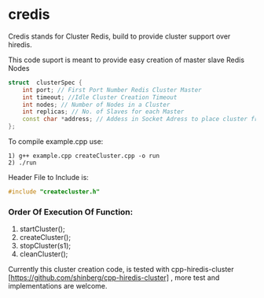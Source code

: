 # credis
Credis stands for Cluster Redis, build to provide cluster support over hiredis.

This code suport is meant to provide easy creation of master slave Redis Nodes

```c++
struct  clusterSpec {
    int port; // First Port Number Redis Cluster Master
    int timeout; //Idle Cluster Creation Timeout
    int nodes; // Number of Nodes in a Cluster
    int replicas; // No. of Slaves for each Master
    const char *address; // Addess in Socket Adress to place cluster from
};
```

To compile example.cpp use:
```shell
1) g++ example.cpp createCluster.cpp -o run
2) ./run
```

Header File to Include is:
```c++
#include "createcluster.h"
```
### Order Of Execution Of Function:

1) startCluster(); </br>
2) createCluster(); </br>
3) stopCluster(s1); </br>
4) cleanCluster();

Currently this cluster creation code, is tested with cpp-hiredis-cluster [https://github.com/shinberg/cpp-hiredis-cluster] , more test and implementations are welcome.
